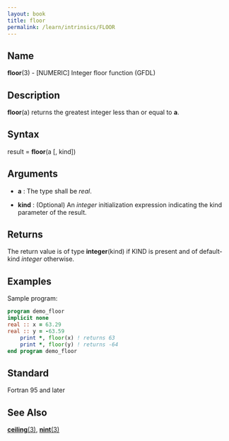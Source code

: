 ```yaml
---
layout: book
title: floor
permalink: /learn/intrinsics/FLOOR
---
```

## __Name__

__floor__(3) - \[NUMERIC\] Integer floor function
(GFDL)

## __Description__

__floor__(a) returns the greatest integer less than or equal to __a__.

## __Syntax__

result = __floor__(a \[, kind\])

## __Arguments__

  - __a__
    : The type shall be _real_.

  - __kind__
    : (Optional) An _integer_ initialization expression indicating the kind
    parameter of the result.

## __Returns__

The return value is of type __integer__(kind) if KIND is present and of
default-kind _integer_ otherwise.

## __Examples__

Sample program:

```fortran
program demo_floor
implicit none
real :: x = 63.29
real :: y = -63.59
    print *, floor(x) ! returns 63
    print *, floor(y) ! returns -64
end program demo_floor
```

## __Standard__

Fortran 95 and later

## __See Also__

[__ceiling__(3)](CEILING),
[__nint__(3)](NINT)
